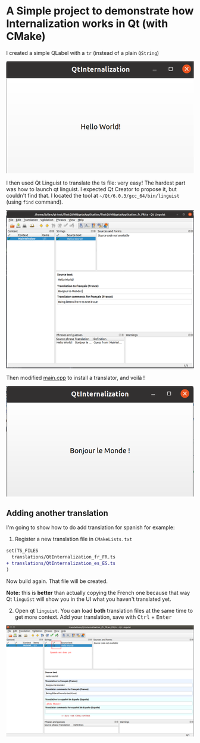 # A Simple project to demonstrate how Internalization works in Qt (with CMake)

I created a simple QLabel with a `tr` (instead of a plain `QString`)

![Before](doc/before.png)

I then used Qt Linguist to translate the ts file: very easy! The hardest part was how to launch qt linguist. I expected Qt Creator to propose it, but couldn't find that.
I located the tool at `~/Qt/6.0.3/gcc_64/bin/linguist` (using `find` command).

![Qt Linguist](doc/qt_linguist.png)

Then modified [main.cpp](main.cpp) to install a translator, and voilà !

![After](doc/after.png)

## Adding another translation

I'm going to show how to do add translation for spanish for example:

1. Register a new translation file in `CMakeLists.txt`

```diff
set(TS_FILES
  translations/QtInternalization_fr_FR.ts
+ translations/QtInternalization_es_ES.ts
)
```

Now build again. That file will be created.

**Note:** this is **better** than actually copying the French one because that way Qt `linguist` will show you in the UI what you haven't translated yet.

2. Open qt `linguist`. You can load **both** translation files at the same time to get more context. Add your translation, save with <kbd>Ctrl</kbd> + <kbd>Enter</kbd>

![Qt Linguist, adding spanish translation](doc/Add_spanish_translation.png)
